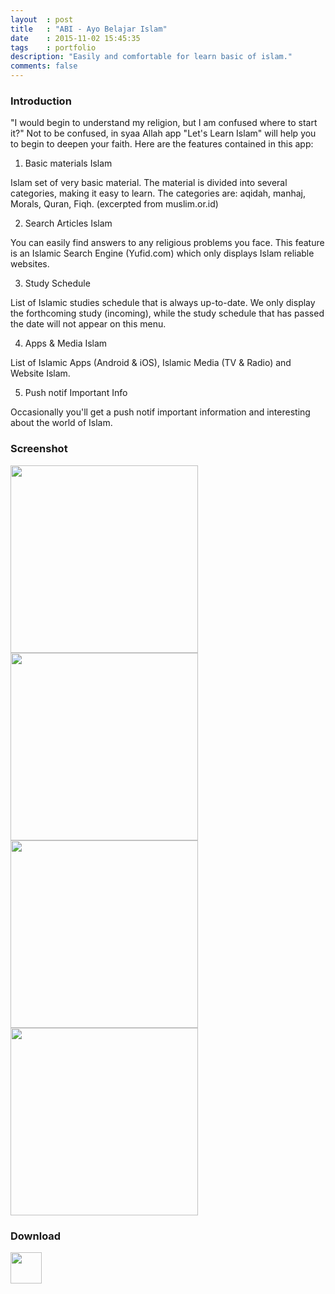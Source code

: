```yaml
---
layout	: post
title	: "ABI - Ayo Belajar Islam"
date   	: 2015-11-02 15:45:35
tags	: portfolio
description: "Easily and comfortable for learn basic of islam."
comments: false
---
```


### Introduction

"I would begin to understand my religion, but I am confused where to start it?"
Not to be confused, in syaa Allah app "Let's Learn Islam" will help you to begin to deepen your faith. Here are the features contained in this app:

1. Basic materials Islam

Islam set of very basic material. The material is divided into several categories, making it easy to learn. The categories are: aqidah, manhaj, Morals, Quran, Fiqh. (excerpted from muslim.or.id)

2. Search Articles Islam

You can easily find answers to any religious problems you face. This feature is an Islamic Search Engine (Yufid.com) which only displays Islam reliable websites.

3. Study Schedule

List of Islamic studies schedule that is always up-to-date. We only display the forthcoming study (incoming), while the study schedule that has passed the date will not appear on this menu.

4. Apps & Media Islam

List of Islamic Apps (Android & iOS), Islamic Media (TV & Radio) and Website Islam.

5. Push notif Important Info

Occasionally you'll get a push notif important information and interesting about the world of Islam.


### Screenshot

<img src="https://lh4.ggpht.com/khOukpiNzB3-5XRq2JAu8ofI-PiIxPAgm8O0e5988MqSzENhnRDD8qysTMrQsvEfQw=h900-rw" style="width:2OOpx; height:300px"> <img src="https://lh4.ggpht.com/t4kBARufayEjcVCw77U4T9UnuSxdTd8p1SzIPSbZPqYjQBFOtLUnBNqAe90s4b3e0lI=h900-rw" style="width:2OOpx; height:300px"> <img src="https://lh6.ggpht.com/xZeOjAlx1X2OYZq54WjhbVuSNN20sf8RCBDmHqRZaJ-ayTFLRkaBnno4up0Zgyio_kA=h900-rw" style="width:2OOpx; height:300px"> <img src="https://lh4.ggpht.com/f4fynRm9GJ6vzq0X_Wer9DuYhtKwrAS7uoEsG4hrVHinGtWsfXdLl-AksmAcGVEAKe8=h900-rw" style="width:2OOpx; height:300px">


### Download

<a href="https://play.google.com/store/apps/details?id=com.itdakwah.ayobelajarislam&hl=en" target="_blank"><img src="https://www.gstatic.com/android/market_images/web/play_one_bar_logo_2x.png" style="width:1OOpx; height:50px"></a>
